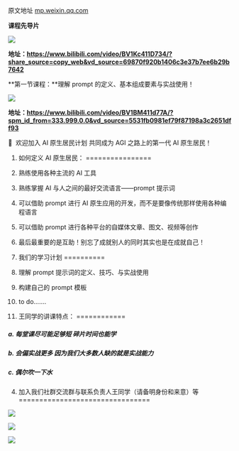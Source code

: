  原文地址 [mp.weixin.qq.com](https://mp.weixin.qq.com/s/NZ8YiniKsIx0CfCrC1Ar-g)

**课程先导片**

![](https://mmbiz.qpic.cn/mmbiz_png/X7R48md7khzgcibw0qu2ergWH3DVMYHehEPicIhJicTqjOv05eZfaQNqiahe27WticLR06bgqWaaFsmMTMMOehqzyMg/640?wx_fmt=png&from=appmsg)

  
**地址：https://www.bilibili.com/video/BV1Kc411D734/?share_source=copy_web&vd_source=69870f920b1406c3e37b7ee6b29b7642**

**第一节课程：**理解 prompt 的定义、基本组成要素与实战使用！

![](https://mmbiz.qpic.cn/mmbiz_png/X7R48md7khzgcibw0qu2ergWH3DVMYHehBsqfzibDaAiaquicaDfehOn4GgqCTbDRQM9lYxn5oPV8BicoTwohXee7GQ/640?wx_fmt=png&from=appmsg)

****地址：https://www.bilibili.com/video/BV1BM411d77A/?spm_id_from=333.999.0.0&vd_source=5531fb0981ef79f87198a3c2651dff93****

👋  欢迎加入 AI 原生居民计划 共同成为 AGI 之路上的第一代 AI 原生居民！

1. 如何定义 AI 原生居民：
================

1.  熟练使用各种主流的 AI 工具
    
2.  熟练掌握 AI 与人之间的最好交流语言——prompt 提示词
    
3.  可以借助 prompt 进行 AI 原生应用的开发，而不是要像传统那样使用各种编程语言
    
4.  可以借助 prompt 进行各种平台的自媒体文章、图文、视频等创作
    
5.  最后最重要的是互助！别忘了成就别人的同时其实也是在成就自己！
    

2. 我们的学习计划
==========

6.  理解 prompt 提示词的定义、技巧、与实战使用
    
7.  构建自己的 prompt 模板
    
8.  to do.......
    

3. 王同学的讲课特点：
============

##### a. 每堂课尽可能足够短 碎片时间也能学

##### b. 会偏实战更多 因为我们大多数人缺的就是实战能力

##### c. 偶尔吹一下水

4. 加入我们社群交流群与联系负责人王同学（请备明身份和来意）等
================================

![](https://mmbiz.qpic.cn/mmbiz_jpg/X7R48md7khzgcibw0qu2ergWH3DVMYHehwGQxVAaRZIe1icUicKEib7LAG0dgW4GUq4GLH5XibZ6LI1MdAyzB6ZtickA/640?wx_fmt=jpeg&from=appmsg)

![](https://mmbiz.qpic.cn/mmbiz_jpg/X7R48md7khzgcibw0qu2ergWH3DVMYHehnO7yNibpQcqAjP0x5OmKNYichTAXKIicXZibOxtnibQNDJm7coIh87PL2jQ/640?wx_fmt=jpeg&from=appmsg)

![](https://mmbiz.qpic.cn/mmbiz_png/X7R48md7khzgcibw0qu2ergWH3DVMYHeh2hB6BYsAW2HiawtmBJZQmR9JUWuicESP5Z733FWXgQUqiccONaEGYWXAA/640?wx_fmt=png&from=appmsg)
